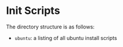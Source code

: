 # Init Scripts

The directory structure is as follows:

- `ubuntu`: a listing of all ubuntu install scripts

